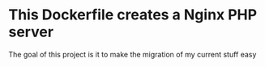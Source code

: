 # This Dockerfile creates a Nginx PHP server
The goal of this project is it to make the migration of my current stuff easy

